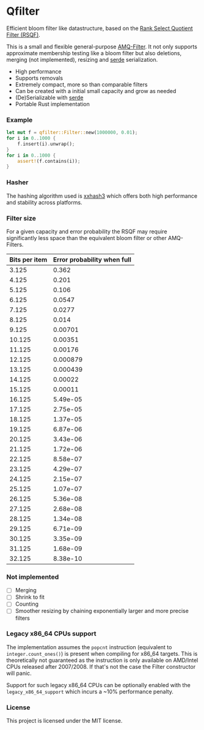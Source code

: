 # Qfilter

Efficient bloom filter like datastructure, based on the [Rank Select Quotient Filter (RSQF)](https://dl.acm.org/doi/pdf/10.1145/3035918.3035963).

This is a small and flexible general-purpose [AMQ-Filter](https://en.wikipedia.org/wiki/Approximate_Membership_Query_Filter).
It not only supports approximate membership testing like a bloom filter but also deletions, merging (not implemented),
resizing and [serde](https://crates.io/crates/serde) serialization.

* High performance
* Supports removals
* Extremely compact, more so than comparable filters
* Can be created with a initial small capacity and grow as needed
* (De)Serializable with [serde](https://crates.io/crates/serde)
* Portable Rust implementation

### Example

```rust
let mut f = qfilter::Filter::new(1000000, 0.01);
for i in 0..1000 {
    f.insert(i).unwrap();
}
for i in 0..1000 {
    assert!(f.contains(i));
}
```

### Hasher

The hashing algorithm used is [xxhash3](https://crates.io/crates/xxhash-rust) which offers both high performance and stability across platforms.

### Filter size

For a given capacity and error probability the RSQF may require significantly less space than the equivalent bloom filter or other AMQ-Filters.

| Bits per item | Error probability when full |
|--------|----------|
| 3.125  | 0.362    |
| 4.125  | 0.201    |
| 5.125  | 0.106    |
| 6.125  | 0.0547   |
| 7.125  | 0.0277   |
| 8.125  | 0.014    |
| 9.125  | 0.00701  |
| 10.125 | 0.00351  |
| 11.125 | 0.00176  |
| 12.125 | 0.000879 |
| 13.125 | 0.000439 |
| 14.125 | 0.00022  |
| 15.125 | 0.00011  |
| 16.125 | 5.49e-05 |
| 17.125 | 2.75e-05 |
| 18.125 | 1.37e-05 |
| 19.125 | 6.87e-06 |
| 20.125 | 3.43e-06 |
| 21.125 | 1.72e-06 |
| 22.125 | 8.58e-07 |
| 23.125 | 4.29e-07 |
| 24.125 | 2.15e-07 |
| 25.125 | 1.07e-07 |
| 26.125 | 5.36e-08 |
| 27.125 | 2.68e-08 |
| 28.125 | 1.34e-08 |
| 29.125 | 6.71e-09 |
| 30.125 | 3.35e-09 |
| 31.125 | 1.68e-09 |
| 32.125 | 8.38e-10 |

### Not implemented

- [ ] Merging
- [ ] Shrink to fit
- [ ] Counting
- [ ] Smoother resizing by chaining exponentially larger and more precise filters

### Legacy x86_64 CPUs support

The implementation assumes the `popcnt` instruction (equivalent to `integer.count_ones()`) is present
when compiling for x86_64 targets. This is theoretically not guaranteed as the instruction is only
available on AMD/Intel CPUs released after 2007/2008. If that's not the case the Filter constructor will panic.

Support for such legacy x86_64 CPUs can be optionally enabled with the `legacy_x86_64_support`
which incurs a ~10% performance penalty.

### License

This project is licensed under the MIT license.
